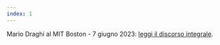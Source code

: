 ```yaml
---
index: 1
---
```


Mario Draghi al MIT Boston - 7 giugno 2023: <a href="/assets/2023-06-07-draghi-discorso-mit.pdf" target="_blank">leggi il discorso integrale</a>.
